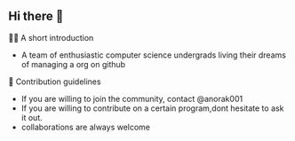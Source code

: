 ## Hi there 👋





🙋‍♀️ A short introduction 
  - A team of enthusiastic computer science undergrads living their dreams of managing a org on github
    
🌈 Contribution guidelines 
  - If you are willing to join the community, contact @anorak001
  - If you are willing to contribute on a certain program,dont hesitate to ask it out.
  - collaborations are always welcome



